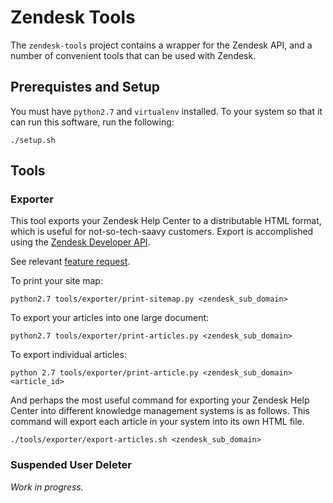 # Zendesk Tools

The `zendesk-tools` project contains a wrapper for the Zendesk API, and a
number of convenient tools that can be used with Zendesk.

## Prerequistes and Setup

You must have `python2.7` and `virtualenv` installed. To your system so that it
can run this software, run the following:

```
./setup.sh
```

## Tools

### Exporter

This tool exports your Zendesk Help Center to a distributable HTML format,
which is useful for not-so-tech-saavy customers. Export is accomplished using
the [Zendesk Developer API](https://developer.zendesk.com/).

See relevant [feature request](https://support.zendesk.com/entries/84241-Print-PDF-button-in-Forums).

To print your site map:

```
python2.7 tools/exporter/print-sitemap.py <zendesk_sub_domain>
```

To export your articles into one large document:

```
python2.7 tools/exporter/print-articles.py <zendesk_sub_domain>
```

To export individual articles:

```
python 2.7 tools/exporter/print-article.py <zendesk_sub_domain> <article_id>
```

And perhaps the most useful command for exporting your Zendesk Help Center into
different knowledge management systems is as follows. This command will export
each article in your system into its own HTML file.

```
./tools/exporter/export-articles.sh <zendesk_sub_domain>
```

### Suspended User Deleter

*Work in progress.*
